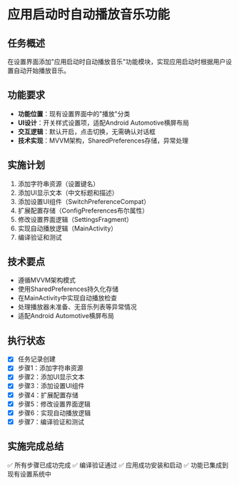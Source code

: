 # 应用启动时自动播放音乐功能

## 任务概述
在设置界面添加"应用启动时自动播放音乐"功能模块，实现应用启动时根据用户设置自动开始播放音乐。

## 功能要求
- **功能位置**：现有设置界面中的"播放"分类
- **UI设计**：开关样式设置项，适配Android Automotive横屏布局
- **交互逻辑**：默认开启，点击切换，无需确认对话框
- **技术实现**：MVVM架构，SharedPreferences存储，异常处理

## 实施计划
1. 添加字符串资源（设置键名）
2. 添加UI显示文本（中文标题和描述）
3. 添加设置UI组件（SwitchPreferenceCompat）
4. 扩展配置存储（ConfigPreferences布尔属性）
5. 修改设置界面逻辑（SettingsFragment）
6. 实现自动播放逻辑（MainActivity）
7. 编译验证和测试

## 技术要点
- 遵循MVVM架构模式
- 使用SharedPreferences持久化存储
- 在MainActivity中实现自动播放检查
- 处理播放器未准备、无音乐列表等异常情况
- 适配Android Automotive横屏布局

## 执行状态
- [x] 任务记录创建
- [x] 步骤1：添加字符串资源
- [x] 步骤2：添加UI显示文本
- [x] 步骤3：添加设置UI组件
- [x] 步骤4：扩展配置存储
- [x] 步骤5：修改设置界面逻辑
- [x] 步骤6：实现自动播放逻辑
- [x] 步骤7：编译验证和测试

## 实施完成总结
✅ 所有步骤已成功完成
✅ 编译验证通过
✅ 应用成功安装和启动
✅ 功能已集成到现有设置系统中

